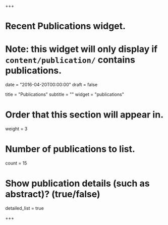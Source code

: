 +++
# Recent Publications widget.
# Note: this widget will only display if `content/publication/` contains publications.

date = "2016-04-20T00:00:00"
draft = false

title = "Publications"
subtitle = ""
widget = "publications"

# Order that this section will appear in.
weight = 3

# Number of publications to list.
count = 15

# Show publication details (such as abstract)? (true/false)
detailed_list = true

+++

